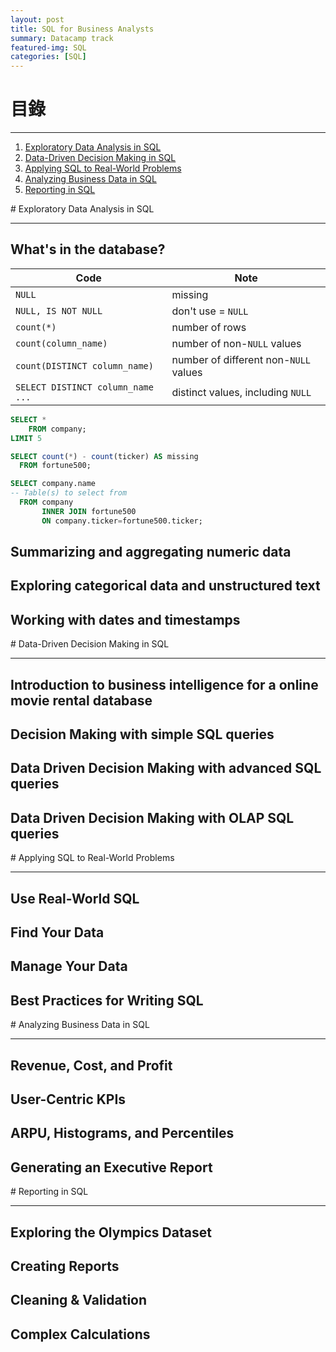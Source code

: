 ```yaml
---
layout: post
title: SQL for Business Analysts
summary: Datacamp track
featured-img: SQL
categories: [SQL]
---
```


# 目錄

***

1. [Exploratory Data Analysis in SQL](#1)
2. [Data-Driven Decision Making in SQL](#2)
3. [Applying SQL to Real-World Problems](#3)
4. [Analyzing Business Data in SQL](#4)
5. [Reporting in SQL](#5)

<a name="1"/>
# Exploratory Data Analysis in SQL

***
## What's in the database?

|Code                             |     Note                             |   
|---------------------------------|--------------------------------------|
|`NULL`                           | missing                              |
|`NULL, IS NOT NULL`              | don't use = `NULL`                   | 
|`count(*)`                       | number of rows                       |
|`count(column_name)`             | number of non-`NULL` values          |
|`count(DISTINCT column_name)`    | number of different non-`NULL` values|   
|`SELECT DISTINCT column_name ...`| distinct values, including `NULL`    | 

```SQL
SELECT *
    FROM company;
LIMIT 5
```
```SQL
SELECT count(*) - count(ticker) AS missing
  FROM fortune500;
```
```SQL
SELECT company.name 
-- Table(s) to select from
  FROM company 
       INNER JOIN fortune500 
       ON company.ticker=fortune500.ticker;
```


## Summarizing and aggregating numeric data
## Exploring categorical data and unstructured text
## Working with dates and timestamps

<a name="2"/>
# Data-Driven Decision Making in SQL

***

## Introduction to business intelligence for a online movie rental database
## Decision Making with simple SQL queries
## Data Driven Decision Making with advanced SQL queries
## Data Driven Decision Making with OLAP SQL queries

<a name="3"/>
# Applying SQL to Real-World Problems

***

## Use Real-World SQL
## Find Your Data
## Manage Your Data
## Best Practices for Writing SQL

<a name="4"/>
# Analyzing Business Data in SQL

***

## Revenue, Cost, and Profit
## User-Centric KPIs
## ARPU, Histograms, and Percentiles
## Generating an Executive Report

<a name="5"/>
# Reporting in SQL

***

## Exploring the Olympics Dataset
## Creating Reports
## Cleaning & Validation
## Complex Calculations